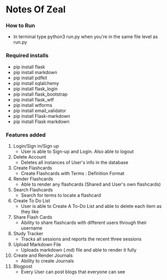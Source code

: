 # Notes Of Zeal

### How to Run
* In terminal type python3 run.py when you're in the same file level as run.py


### Required installs
* pip install flask 
* pip install markdown 
* pip install pdfkit 
* pip install sqlalchemy 
* pip install flask_login 
* pip install flask_bootstrap 
* pip install flask_wtf 
* pip install wtforms 
* pip install email_validator
* pip install Flask-markdown
* pip install Flask markdown

### Features added
1. Login/Sign in/Sign up
    * User is able to Sign-up and Login. Also able to logout
2. Delete Account
    * Deletes all instances of User's info in the database
3. Create Flashcards
    * Create Flashcards with Terms : Definition Format
4. Render Flashcards
    * Able to render any flashcards (Shared and User's own flashcards)
5. Search Flashcards
    * Search for terms to locate a flashcard
6. Create To Do List
    * User is able to Create A To-Do List and able to delete each item as they like
7. Share Flash Cards
    * Ability to share flashcards with different users through their username 
8. Study Tracker
    * Tracks all sessions and reports the recent three sessions
9. Upload Markdown File
    * Uploads markdown (.md) file and able to render it fully
10. Create and Render Journals
    * Ability to create Journals
11. Blogpost
    * Every User can post blogs that everyone can see